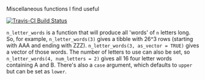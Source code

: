 Miscellaneous functions I find useful

[![Travis-CI Build Status](https://travis-ci.org/EllaKaye/EMK.svg?branch=master)](https://travis-ci.org/EllaKaye/EMK)

`n_letter_words` is a function that will produce all 'words' of `n` letters long. So, for example, `n_letter_words(3)` gives a tibble with 26^3 rows (starting with AAA and ending with ZZZ). `n_letter_words(3, as_vector = TRUE)` gives a vector of those words. The number of letters to use can also be set, so `n_letter_words(4, num_letters = 2)` gives all 16 four letter words containing A and B. There's also a `case` argument, which defaults to `upper` but can be set as `lower`. 

